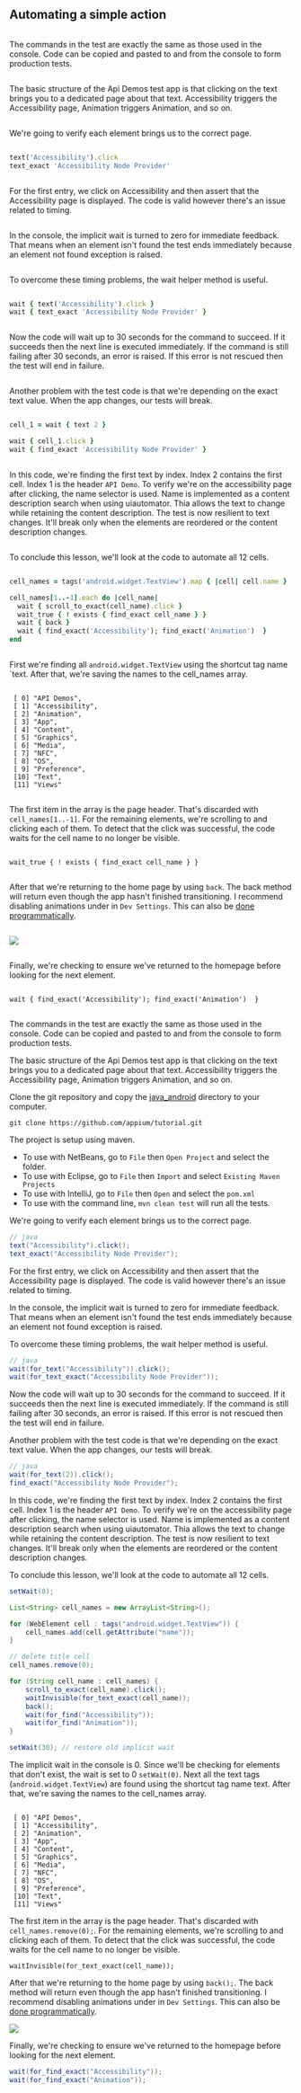 ## Automating a simple action

<ruby>

The commands in the test are exactly the same as those used in the console.
Code can be copied and pasted to and from the console to form production tests.

The basic structure of the Api Demos test app is that clicking on the text
brings you to a dedicated page about that text. Accessibility triggers the
Accessibility page, Animation triggers Animation, and so on.

We're going to verify each element brings us to the correct page.

```ruby
text('Accessibility').click
text_exact 'Accessibility Node Provider'
```

For the first entry, we click on Accessibility and then assert that the
Accessibility page is displayed. The code is valid however there's an issue
related to timing.

In the console, the implicit wait is turned to zero for immediate feedback.
That means when an element isn't found the test ends immediately because an
element not found exception is raised.

To overcome these timing problems, the wait helper method is useful.

```ruby
wait { text('Accessibility').click }
wait { text_exact 'Accessibility Node Provider' }
```

Now the code will wait up to 30 seconds for the command to succeed. If it
succeeds then the next line is executed immediately. If the
command is still failing after 30 seconds, an error is raised. If this error
is not rescued then the test will end in failure.

Another problem with the test code is that we're depending on the exact text
value. When the app changes, our tests will break.

```ruby
cell_1 = wait { text 2 }

wait { cell_1.click }
wait { find_exact 'Accessibility Node Provider' }
```

In this code, we're finding the first text by index. Index 2 contains the
first cell. Index 1 is the header `API Demo`. To verify we're on the
accessibility page after clicking, the name selector is used. Name is
implemented as a content description search when using uiautomator. Thia
allows the text to change while retaining the content description. The test
is now resilient to text changes. It'll break only when the elements are
reordered or the content description changes.

To conclude this lesson, we'll look at the code to automate all 12 cells.

```ruby
cell_names = tags('android.widget.TextView').map { |cell| cell.name }

cell_names[1..-1].each do |cell_name|
  wait { scroll_to_exact(cell_name).click }
  wait_true { ! exists { find_exact cell_name } }
  wait { back }
  wait { find_exact('Accessibility'); find_exact('Animation')  }
end
```

First we're finding all `android.widget.TextView` using the shortcut tag name
 `text. After that, we're saving the names to the cell_names array.

```
 [ 0] "API Demos",
 [ 1] "Accessibility",
 [ 2] "Animation",
 [ 3] "App",
 [ 4] "Content",
 [ 5] "Graphics",
 [ 6] "Media",
 [ 7] "NFC",
 [ 8] "OS",
 [ 9] "Preference",
 [10] "Text",
 [11] "Views"
```

The first item in the array is the page header. That's discarded with
`cell_names[1..-1]`. For the remaining elements, we're scrolling to and
clicking each of them. To detect that the click was successful,
the code waits for the cell name to no longer be visible.

`wait_true { ! exists { find_exact cell_name } }`

After that we're returning to the home page by using `back`. The back method
will return even though the app hasn't finished transitioning. I recommend
disabling animations under in `Dev Settings`. This can also be [done programmatically](https://code.google.com/p/android-test-kit/wiki/DisablingAnimations).

![](animation_off.png)

Finally, we're checking to ensure we've returned to the homepage before
looking for the next element.

`wait { find_exact('Accessibility'); find_exact('Animation')  }`

</ruby>

<java>

The commands in the test are exactly the same as those used in the console.
Code can be copied and pasted to and from the console to form production tests.

The basic structure of the Api Demos test app is that clicking on the text
brings you to a dedicated page about that text. Accessibility triggers the
Accessibility page, Animation triggers Animation, and so on.

Clone the git repository and copy the [java_android](https://github.com/appium/tutorial/tree/master/modules/source/java_android)
directory to your computer.

`git clone https://github.com/appium/tutorial.git`

The project is setup using maven.

- To use with NetBeans, go to `File` then `Open Project` and select the folder.
- To use with Eclipse, go to `File` then `Import` and select `Existing Maven Projects`
- To use with IntelliJ, go to `File` then `Open` and select the `pom.xml`
- To use with the command line, `mvn clean test` will run all the tests.

We're going to verify each element brings us to the correct page.

```java
// java
text("Accessibility").click();
text_exact("Accessibility Node Provider");
```

For the first entry, we click on Accessibility and then assert that the
Accessibility page is displayed. The code is valid however there's an issue
related to timing.

In the console, the implicit wait is turned to zero for immediate feedback.
That means when an element isn't found the test ends immediately because an
element not found exception is raised.

To overcome these timing problems, the wait helper method is useful.

```java
// java
wait(for_text("Accessibility")).click();
wait(for_text_exact("Accessibility Node Provider"));
```

Now the code will wait up to 30 seconds for the command to succeed. If it
succeeds then the next line is executed immediately. If the
command is still failing after 30 seconds, an error is raised. If this error
is not rescued then the test will end in failure.

Another problem with the test code is that we're depending on the exact text
value. When the app changes, our tests will break.

```java
// java
wait(for_text(2)).click();
find_exact("Accessibility Node Provider");
```

In this code, we're finding the first text by index. Index 2 contains the
first cell. Index 1 is the header `API Demo`. To verify we're on the
accessibility page after clicking, the name selector is used. Name is
implemented as a content description search when using uiautomator. Thia
allows the text to change while retaining the content description. The test
is now resilient to text changes. It'll break only when the elements are
reordered or the content description changes.

To conclude this lesson, we'll look at the code to automate all 12 cells.

```java
setWait(0);

List<String> cell_names = new ArrayList<String>();

for (WebElement cell : tags("android.widget.TextView")) {
    cell_names.add(cell.getAttribute("name"));
}

// delete title cell
cell_names.remove(0);

for (String cell_name : cell_names) {
    scroll_to_exact(cell_name).click();
    waitInvisible(for_text_exact(cell_name));
    back();
    wait(for_find("Accessibility"));
    wait(for_find("Animation"));
}

setWait(30); // restore old implicit wait
```

The implicit wait in the console is 0. Since we'll be checking for elements
that don't exist, the wait is set to 0 `setWait(0)`.  Next all the text tags
(`android.widget.TextView`) are found using the shortcut tag name text. After
that, we're saving the names to the cell_names array.

<code>
 [ 0] "API Demos",
 [ 1] "Accessibility",
 [ 2] "Animation",
 [ 3] "App",
 [ 4] "Content",
 [ 5] "Graphics",
 [ 6] "Media",
 [ 7] "NFC",
 [ 8] "OS",
 [ 9] "Preference",
 [10] "Text",
 [11] "Views"
</code>

The first item in the array is the page header. That's discarded with
`cell_names.remove(0);`. For the remaining elements, we're scrolling to and
clicking each of them. To detect that the click was successful,
the code waits for the cell name to no longer be visible.

`waitInvisible(for_text_exact(cell_name));`

After that we're returning to the home page by using `back();`. The back method
will return even though the app hasn't finished transitioning. I recommend
disabling animations under in `Dev Settings`. This can also be [done programmatically](https://code.google.com/p/android-test-kit/wiki/DisablingAnimations).

![](animation_off.png)

Finally, we're checking to ensure we've returned to the homepage before
looking for the next element.

```java
wait(for_find_exact("Accessibility"));
wait(for_find_exact("Animation"));
```

</java>